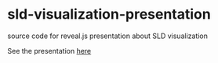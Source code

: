 # sld-visualization-presentation
source code for reveal.js presentation about SLD visualization

See the presentation [here](http://bertbruynooghe.github.io/sld-visualization-presentation)
